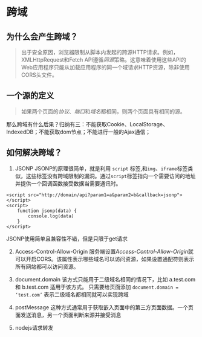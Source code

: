 # 跨域

## 为什么会产生跨域？
> 出于安全原因，浏览器限制从脚本内发起的跨源HTTP请求。例如，XMLHttpRequest和Fetch API遵循*同源*策略。这意味着使用这些API的Web应用程序只能从加载应用程序的同一个域请求HTTP资源，除非使用CORS头文件。

## 一个源的定义
> 如果两个页面的*协议*、*端口*和*域名*都相同，则两个页面具有相同的源。

那么跨域有什么后果？归纳有三：不能获取Cookie、LocalStorage、IndexedDB；不能获取dom节点；不能进行一般的Ajax通信；

## 如何解决跨域？
1. JSONP
JSONP的原理很简单，就是利用 `script` 标签,和`img`、`iframe`标签类似，这些标签没有跨域限制的漏洞。通过`script`标签指向一个需要访问的地址并提供一个回调函数接受数据当需要通讯时。
```
<script src="http://domain/api?param1=a&param2=b&callback=jsonp"></script>
<script>
    function jsonp(data) {
    	console.log(data)
	}
</script>
```
JSONP使用简单且兼容性不错，但是只限于get请求

2. Access-Control-Allow-Origin
服务端设置*Access-Control-Allow-Origin*就可以开启CORS。该属性表示哪些域名可以访问资源，如果设置通配符则表示所有网站都可以访问资源。

3. document.domain
该方式只能用于二级域名相同的情况下，比如 a.test.com 和 b.test.com 适用于该方式。
只需要给页面添加 `document.domain = ‘test.com’` 表示二级域名都相同就可以实现跨域

4. postMessage
这种方式通常用于获取嵌入页面中的第三方页面数据。一个页面发送消息，另一个页面判断来源并接受消息

5. nodejs请求转发